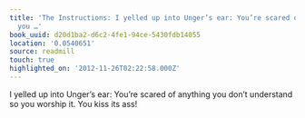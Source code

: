 ```yaml
---
title: 'The Instructions: I yelled up into Unger’s ear: You’re scared of anything
  you …'
book_uuid: d20d1ba2-d6c2-4fe1-94ce-5430fdb14055
location: '0.0540651'
source: readmill
touch: true
highlighted_on: '2012-11-26T02:22:58.000Z'
---
```


I yelled up into Unger’s ear: You’re scared of anything you don’t understand so you worship it. You kiss its ass!